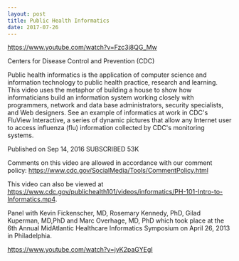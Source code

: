 ```yaml
---
layout: post
title: Public Health Informatics
date: 2017-07-26
---
```


https://www.youtube.com/watch?v=Fzc3j8QG_Mw

Centers for Disease Control and Prevention (CDC)

Public health informatics is the application of computer science and information technology to public health practice, research and learning. This video uses the metaphor of building a house to show how informaticians build an information system working closely with programmers, network and data base administrators, security specialists, and Web designers. See an example of informatics at work in CDC's FluView Interactive, a series of dynamic pictures that allow any Internet user to access influenza (flu) information collected by CDC's monitoring systems.

Published on Sep 14, 2016
SUBSCRIBED 53K

Comments on this video are allowed in accordance with our comment policy: https://www.cdc.gov/SocialMedia/Tools/CommentPolicy.html

This video can also be viewed at 
https://www.cdc.gov/publichealth101/videos/informatics/PH-101-Intro-to-Informatics.mp4.

Panel with Kevin Fickenscher, MD, Rosemary Kennedy, PhD, Gilad Kuperman, MD,PhD and Marc Overhage, MD, PhD which took place at the 6th Annual MidAtlantic Healthcare Informatics Symposium on April 26, 2013 in Philadelphia.

https://www.youtube.com/watch?v=jyK2paGYEgI